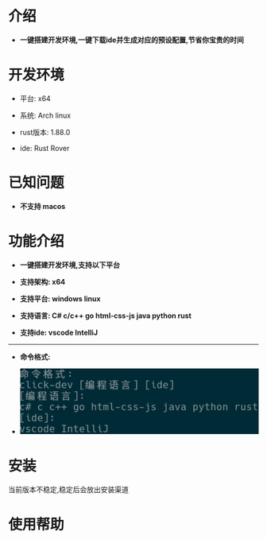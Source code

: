 # 介绍

- **一键搭建开发环境,一键下载ide并生成对应的预设配置,节省你宝贵的时间**

# 开发环境

- 平台: x64

- 系统: Arch linux

- rust版本: 1.88.0

- ide: Rust Rover

# 已知问题

- **不支持 macos**

# 功能介绍

- **一键搭建开发环境,支持以下平台**

- **支持架构: x64**

- **支持平台: windows linux**

- **支持语言: C# c/c++ go html-css-js java python rust**

- **支持ide: vscode IntelliJ**

****

- **命令格式:**

- ![命令格式](参数命令.png)

# 安装

当前版本不稳定,稳定后会放出安装渠道

# 使用帮助

